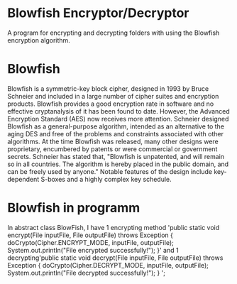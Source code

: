 # Blowfish Encryptor/Decryptor
A program for encrypting and decrypting folders with using the Blowfish encryption algorithm.
# Blowfish
Blowfish is a symmetric-key block cipher, designed in 1993 by Bruce Schneier and included in a large number of cipher suites and encryption products. Blowfish provides a good encryption rate in software and no effective cryptanalysis of it has been found to date. However, the Advanced Encryption Standard (AES) now receives more attention.
Schneier designed Blowfish as a general-purpose algorithm, intended as an alternative to the aging DES and free of the problems and constraints associated with other algorithms. At the time Blowfish was released, many other designs were proprietary, encumbered by patents or were commercial or government secrets. Schneier has stated that, "Blowfish is unpatented, and will remain so in all countries. The algorithm is hereby placed in the public domain, and can be freely used by anyone."
Notable features of the design include key-dependent S-boxes and a highly complex key schedule.

# Blowfish in programm
 In abstract class BlowFish, I have 1 encrypting method 'public static void encrypt(File inputFile, File outputFile)
            throws Exception {
        doCrypto(Cipher.ENCRYPT_MODE, inputFile, outputFile);
        System.out.println("File encrypted successfully!");
    }' and 1 decrypting'public static void decrypt(File inputFile, File outputFile)
            throws Exception {
        doCrypto(Cipher.DECRYPT_MODE, inputFile, outputFile);
        System.out.println("File decrypted successfully!");
    } ';
